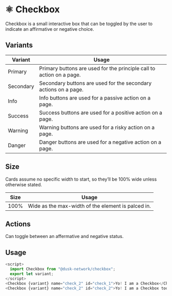 # ⚛️ Checkbox

Checkbox is a small interactive box that can be toggled by the user to indicate an affirmative or negative choice.

## Variants

| Variant   | Usage                                                                |
| --------- | -------------------------------------------------------------------- |
| Primary   | Primary buttons are used for the principle call to action on a page. |
| Secondary | Secondary buttons are used for the secondary actions on a page.      |
| Info      | Info buttons are used for a passive action on a page.                |
| Success   | Success buttons are used for a positive action on a page.            |
| Warning   | Warning buttons are used for a risky action on a page.               |
| Danger    | Danger buttons are used for a negative action on a page.             |

## Size

Cards assume no specific width to start, so they’ll be 100% wide unless otherwise stated.

| Size  | Usage                                                                |
| ----- | -------------------------------------------------------------------- |
| 100%  | Wide as the max-width of the element is palced in.                   |

## Actions

Can toggle between an affermative and negative status.

## Usage

```js
<script>
  import Checkbox from "@dusk-network/checkbox";
  export let variant;
</script>
<Checkbox {variant} name="check_2" id="check_1">Yo! I am a Checkbox</Checkbox>
<Checkbox {variant} name="check_2" id="check_2">Yo! I am a Checkbox too</Checkbox>
```